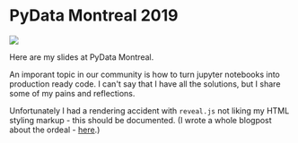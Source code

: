 # PyData Montreal 2019

![](./presentation/images/PyData-montreal-2019-talk.png)

Here are my slides at PyData Montreal.

An imporant topic in our community is how to turn jupyter notebooks into production ready code. I can't say that I have all the solutions, but I share some of my pains and reflections.

Unfortunately I had a rendering accident with `reveal.js` not liking my HTML styling markup - this should be documented. (I wrote a whole blogpost about the ordeal - [here](https://project-delphi.github.io/blog/jupyter-notebook-vs-html/).)

